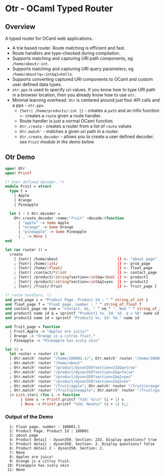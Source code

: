 # Otr - OCaml Typed Router 

## Overview 

A typed router for OCaml web applications. 

- A trie based router. Route matching is efficient and fast.
- Route handlers are type-checked during compilation.
- Supports matching and capturing URI path components, eg `/home/about/:int`.
- Supports matching and capturing URI query parameters, eg `/home/about?q=:int&q1=hello`.
- Supports converting captured URI components to OCaml and custom user defined data types.
- `otr.ppx` is used to specify uri values. If you know how to type URI path in a browser location, then you already know how to use `otr`.
- Minimal learning overhead. `Otr` is centered around just four API calls and a ppx - `otr.ppx`. 
  - `{%otr| /home/products/:int |}` - creates a `path` and an infix function `>-` creates a `route` given a route handler.
  - Route handler is just a normal OCaml function.
  - `Otr.create` - creates a router from a list of `route` values
  - `Otr.match'` - matches a given uri path in a router.
  - `Otr.create_decoder` - allows you to create a user defined decoder. *see `Fruit` module in the demo below.*

## Otr Demo

```ocaml
open! Otr
open! Printf

(* User defined decoder. *)
module Fruit = struct
  type t =
    | Apple
    | Orange
    | Pineapple

  let t : t Otr.decoder =
    Otr.create_decoder ~name:"fruit" ~decode:(function
      | "apple" -> Some Apple
      | "orange" -> Some Orange
      | "pineapple" -> Some Pineapple
      | _ -> None )
end

let rec router () =
  create
    [ {%otr| /home/about                           |} >- "about page"
    ; {%otr| /home/:int/                           |} >- prod_page
    ; {%otr| /home/:float/                         |} >- float_page
    ; {%otr| /contact/*/:int                       |} >- contact_page
    ; {%otr| /product/:string?section=:int&q=:bool |} >- product1
    ; {%otr| /product/:string?section=:int&q1=yes  |} >- product2
    ; {%otr| /fruit/:Fruit                         |} >- fruit_page ]

(* route handlers. *)
and prod_page i = "Product Page. Product Id : " ^ string_of_int i
and float_page f = "Float page. number : " ^ string_of_float f
and contact_page nm num = "Contact. Hi, " ^ nm ^ ". Num " ^ string_of_int num
and product1 name id q = sprintf "Product1 %s. Id: %d. q = %b" name id q
and product2 name id = sprintf "Product2 %s. Id: %d." name id

and fruit_page = function
  | Fruit.Apple -> "Apples are juicy!"
  | Orange -> "Orange is a citrus fruit."
  | Pineapple -> "Pineapple has scaly skin"

let () =
  let router = router () in
  [ Otr.match' router "/home/100001.1/"; Otr.match' router "/home/100001/"
  ; Otr.match' router "/home/about"
  ; Otr.match' router "/product/dyson350?section=233&q=true"
  ; Otr.match' router "/product/dyson350?section=2&q=false"
  ; Otr.match' router "/product/dyson350?section=2&q1=yes"
  ; Otr.match' router "/product/dyson350?section=2&q1=no"
  ; Otr.match' router "/fruit/apple"; Otr.match' router "/fruit/orange"
  ; Otr.match' router "/fruit/pineapple"; Otr.match' router "/fruit/guava" ]
  |> List.iteri (fun i -> function
       | Some s -> Printf.printf "%3d: %s\n" (i + 1) s
       | None -> Printf.printf "%3d: None\n" (i + 1) );;
```

### Output of the Demo

```
  1: Float page. number : 100001.1
  2: Product Page. Product Id : 100001
  3: about page
  4: Product detail - dyson350. Section: 233. Display questions? true
  5: Product detail - dyson350. Section: 2. Display questions? false
  6: Product detail 2 - dyson350. Section: 2.
  7: None
  8: Apples are juicy!
  9: Orange is a citrus fruit.
 10: Pineapple has scaly skin
 11: None
```
